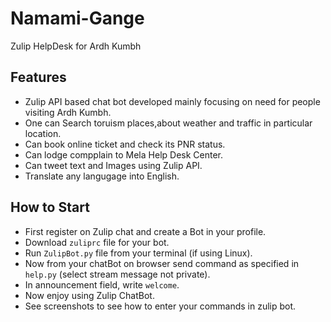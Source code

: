 
# Namami-Gange
Zulip HelpDesk for Ardh Kumbh

 
 ## Features
 
* Zulip API based chat bot developed mainly focusing on need for people visiting Ardh Kumbh.
* One can Search  toruism places,about weather and traffic in particular location.
* Can book online ticket and check its PNR status.
* Can lodge compplain to Mela Help Desk Center.
* Can tweet text and Images using Zulip API.
* Translate any langugage into English.

## How to Start

* First register on Zulip chat and create a Bot in your profile.
* Download ```zuliprc``` file for your bot.
* Run ```ZulipBot.py``` file from your terminal (if using Linux).
* Now from your chatBot on browser send command as specified in ```help.py``` (select stream message not private).
* In announcement field, write ```welcome```.
* Now enjoy using Zulip ChatBot.
* See screenshots to see how to enter your commands in zulip bot.
